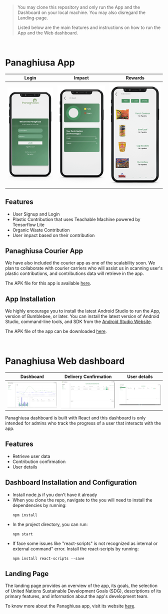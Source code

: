 > You may clone this repository and only run the App and  the Dashboard on your local machine. You may also disregard the Landing-page. 
> 
> Listed below are the main features and instructions on how to run the App and the Web dashboard.

<br />

# Panaghiusa App  

Login | Impact | Rewards
--- | --- | --- 
![](https://raw.githubusercontent.com/GinoongFlores/panaghiusa/main/landing-page/img/app-img/login.png) | ![](https://raw.githubusercontent.com/GinoongFlores/panaghiusa/main/landing-page/img/app-img/impact.png) | ![](https://raw.githubusercontent.com/GinoongFlores/panaghiusa/main/landing-page/img/app-img/rewards.png)

## Features 
- User Signup and Login
- Plastic Contribution that uses Teachable Machine powered by Tensorflow Lite
- Organic Waste Contribution
- User impact based on their contribution

## Panaghiusa Courier App
We have also included the courier app as one of the scalability soon. We plan to collaborate with courier carriers who will assist us in scanning user's plastic contributions, and contributions data will retrieve in the app. 

The APK file for this app is available [here]().

## App Installation

We highly encourage you to install the latest Android Studio to run the App, version of Bumblebee, or later. You can install the latest version of Android Studio, command-line tools, and SDK from the [Android Studio Website](https://developer.android.com/studio). 

The APK file of the app can be downloaded [here](). 

<br />

# Panaghiusa Web dashboard
Dashboard | Delivery Confirmation | User details
--- | --- | --- 
![](https://raw.githubusercontent.com/GinoongFlores/panaghiusa/main/landing-page/img/dashboard-img/dashboard.png) | ![](https://raw.githubusercontent.com/GinoongFlores/panaghiusa/main/landing-page/img/dashboard-img/delivery.png) | ![](https://raw.githubusercontent.com/GinoongFlores/panaghiusa/main/landing-page/img/dashboard-img/user.png)

Panaghiusa dashboard is built with React and this dashboard is only intended for admins who track the progress of a user that interacts with the app.

## Features 
- Retrieve user data
- Contribution confirmation
- User details

## Dashboard Installation and Configuration
 - Install node.js if you don't have it already
 - When you clone the repo, navigate to the you will need to install the dependencies by running:
    ```
    npm install
    ```
  - In the project directory, you can run: 
    ```
    npm start
    ```
  - If face some issues like "react-scripts" is not recognized as internal or external command" error. Install the react-scripts by running: 
    ```
    npm install react-scripts --save
    ```
## Landing Page 
The landing page provides an overview of the app, its goals, the selection of United Nations Sustainable Development Goals (SDG), descriptions of its primary features, and information about the app's development team.

To know more about the Panaghiusa app, visit its website [here](https://panaghiusa.netlify.app/). 

